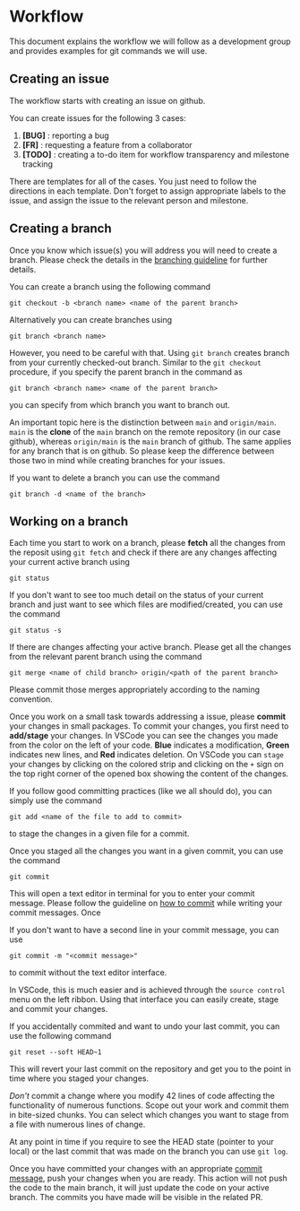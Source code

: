 # Workflow

This document explains the workflow we will follow as a development group and provides examples for git commands we will use.

## Creating an issue

The workflow starts with creating an issue on github.

You can create issues for the following 3 cases:

1. **[BUG]** : reporting a bug
2. **[FR]** : requesting a feature from a collaborator
3. **[TODO]** : creating a to-do item for workflow transparency and milestone tracking 

There are templates for all of the cases. You just need to follow the directions in each template. Don't forget to assign appropriate labels to the issue, and assign the issue to the relevant person and milestone. 

## Creating a branch

Once you know which issue(s) you will address you will need to create a branch. Please check the details in the [branching guideline](https://github.com/PinguDevTeam/ICF-MI-framework/formats/branching.md) for further details.

You can create a branch using the following command

`git checkout -b <branch name> <name of the parent branch>`

Alternatively you can create branches using

`git branch <branch name>`

However, you need to be careful with that. Using `git branch` creates branch from your currently checked-out branch. Similar to the `git checkout` procedure, if you specify the parent branch in the command as

`git branch <branch name> <name of the parent branch>`

you can specify from which branch you want to branch out.

An important topic here is the distinction between `main` and `origin/main`. `main` is the **clone** of the `main` branch on the remote repository (in our case github), whereas `origin/main` is the `main` branch of github. The same applies for any branch that is on github. So please keep the difference between those two in mind while creating branches for your issues.

If you want to delete a branch you can use the command

`git branch -d <name of the branch>`

## Working on a branch

Each time you start to work on a branch, please **fetch** all the changes from the reposit using `git fetch` and check if there are any changes affecting your current active branch using 

`git status`

If you don't want to see too much detail on the status of your current branch and just want to see which files are modified/created, you can use the command 

`git status -s`

If there are changes affecting your active branch. Please get all the changes from the relevant parent branch using the command

```git merge <name of child branch> origin/<path of the parent branch>```

Please commit those merges appropriately according to the naming convention. 

Once you work on a small task towards addressing a issue, please **commit** your changes in small packages. To commit your changes, you first need to **add/stage** your changes. In VSCode you can see the changes you made from the color on the left of your code. **Blue** indicates a modification, **Green** indicates new lines, and **Red** indicates deletion. On VSCode you can `stage` your changes by clicking on the colored strip and clicking on the `+` sign on the top right corner of the opened box showing the content of the changes.

If you follow good committing practices (like we all should do), you can simply use the command

`git add <name of the file to add to commit>`

to stage the changes in a given file for a commit.

Once you staged all the changes you want in a given commit, you can use the command

`git commit`

This will open a text editor in terminal for you to enter your commit message. Please follow the guideline on [how to commit](https://github.com/PinguDevTeam/ICF-MI-framework/formats/commits.md) while writing your commit messages. Once 

If you don't want to have a second line in your commit message, you can use

`git commit -m "<commit message>"`

to commit without the text editor interface.

In VSCode, this is much easier and is achieved through the `source control` menu on the left ribbon. Using that interface you can easily create, stage and commit your changes.

If you accidentally commited and want to undo your last commit, you can use the following command

`git reset --soft HEAD~1`

This will revert your last commit on the repository and get you to the point in time where you staged your changes. 

*Don't* commit a change where you modify 42 lines of code affecting the functionality of numerous functions. Scope out your work and commit them in bite-sized chunks. You can select which changes you want to stage from a file with numerous lines of change.


At any point in time if you require to see the HEAD state (pointer to your local) or the last commit that was made on the branch you can use ```git log```.

Once you have committed your changes with an appropriate [commit message](https://github.com/PinguDevTeam/ICF-MI-framework/blob/91ffb3dd783ecc1843eb7a1314276d4ef1636d69/formats/commits.md), push your changes when you are ready. This action will not push the code to the main branch, it will just update the code on your active branch. The commits you have made will be visible in the related PR.